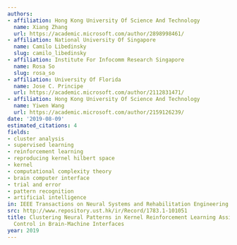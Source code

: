 ```yaml
---
authors:
- affiliation: Hong Kong University Of Science And Technology
  name: Xiang Zhang
  url: https://academic.microsoft.com/author/2898998461/
- affiliation: National University Of Singapore
  name: Camilo Libedinsky
  slug: camilo_libedinsky
- affiliation: Institute For Infocomm Research Singapore
  name: Rosa So
  slug: rosa_so
- affiliation: University Of Florida
  name: Jose C. Principe
  url: https://academic.microsoft.com/author/2112831471/
- affiliation: Hong Kong University Of Science And Technology
  name: Yiwen Wang
  url: https://academic.microsoft.com/author/2159126239/
date: '2019-08-09'
estimated_citations: 4
fields:
- cluster analysis
- supervised learning
- reinforcement learning
- reproducing kernel hilbert space
- kernel
- computational complexity theory
- brain computer interface
- trial and error
- pattern recognition
- artificial intelligence
in: IEEE Transactions on Neural Systems and Rehabilitation Engineering
src: http://www.repository.ust.hk/ir/Record/1783.1-101051
title: Clustering Neural Patterns in Kernel Reinforcement Learning Assists Fast Brain
  Control in Brain-Machine Interfaces
year: 2019
---
```

